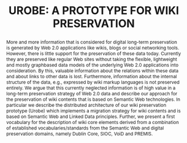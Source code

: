 ---
abstract: 'More and more information that is considered for digital

  long-term preservation is generated by Web 2.0 applications

  like wikis, blogs or social networking tools. However,

  there is little support for the preservation of these data today.

  Currently they are preserved like regular Web sites

  without taking the flexible, lightweight and mostly graphbased

  data models of the underlying Web 2.0 applications

  into consideration. By this, valuable information about the

  relations within these data and about links to other data is

  lost. Furthermore, information about the internal structure

  of the data, e.g., expressed by wiki markup languages is

  not preserved entirely.

  We argue that this currently neglected information is

  of high value in a long-term preservation strategy of Web

  2.0 data and describe our approach for the preservation

  of wiki contents that is based on Semantic Web technologies.

  In particular we describe the distributed architecture

  of our wiki preservation prototype (Urobe) which implements

  a migration strategy for wiki contents and is based

  on Semantic Web and Linked Data principles. Further,

  we present a first vocabulary for the description of wiki

  core elements derived from a combination of established

  vocabularies/standards from the Semantic Web and digital

  preservation domains, namely Dublin Core, SIOC, VoiD

  and PREMIS.'
creators:
- Popitsch, Niko
- Mosser, Robert
- Philipp, Wolfgang
date: null
document_url: https://services.phaidra.univie.ac.at/api/object/o:185508/download
grand_parent: iPRES
institutions: []
keywords: []
landing_page_url: https://phaidra.univie.ac.at/o:185508
language: eng
layout: publication
license: CC BY-SA 2.0 AT
notes_url: null
parent: iPRES 2010
publication_type: paper
size: 777595
slides_url: null
source_name: iPRES
stream_url: null
title: 'UROBE: A PROTOTYPE FOR WIKI PRESERVATION'
year: 2010
---